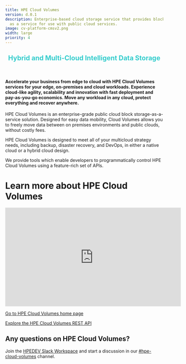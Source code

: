 ```yaml
---
title: HPE Cloud Volumes
version: d.0.1
description: Enterprise-based cloud storage service that provides block storage
  as a service for use with public cloud services.
image: cv-platform-cmsv2.png
width: large
priority: 4
---
```

<h2 style="text-align: center;"><span style="color: #33cccc;"><span class="text-gray-100 text-4xl font-light tracking-tight lg:font-thin leading-tighter lg:leading-none md:text-5xl lg:text-6xl xl:text-7xl" style="text-align: center;">Hybrid and Multi-Cloud Intelligent Data Storage</span></span></h2>

<br>


#### Accelerate your business from edge to cloud with HPE Cloud Volumes services for your edge, on-premises and cloud workloads. Experience cloud-like agility, scalability and innovation with fast deployment and pay-as-you-go economics. Move any workload in any cloud, protect everything and recover anywhere.

HPE Cloud Volumes is an enterprise-grade public cloud block storage-as-a-service solution. Designed for easy data mobility, Cloud Volumes allows you to freely move data between on premises environments and public clouds, without costly fees.



HPE Cloud Volumes is designed to meet all of your multicloud strategy needs, including backup, disaster recovery, and DevOps, in either a native cloud or a hybrid cloud design.



We provide tools which enable developers to programmatically control HPE Cloud Volumes using a feature-rich set of APIs.

# Learn more about HPE Cloud Volumes

<iframe width="560" height="315" src="https://www.youtube.com/embed/hK2R0LeU2ew" frameborder="0" allow="accelerometer; autoplay; clipboard-write; encrypted-media; gyroscope; picture-in-picture" allowfullscreen></iframe>


[Go to HPE Cloud Volumes home page](https://www.hpe.com/us/en/storage/cloud-volumes.html)

[Explore the HPE Cloud Volumes REST API](https://docs.cloudvolumes.hpe.com/help/rest/api-overview/)

## Any questions on HPE Cloud Volumes?

Join the [HPEDEV Slack Workspace](https://slack.hpedev.io/) and start a discussion in our [#hpe-cloud-volumes](https://hpedev.slack.com/archives/CKCLL1E8Y) channel.